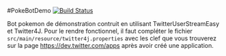 #PokeBotDemo
[![Build Status](https://travis-ci.org/IUTInfoAix/PokeBotDemo.png?branch=master)](https://travis-ci.org/IUTInfoAix/PokeBotDemo/)

Bot pokemon de démonstration contruit en utilisant TwitterUserStreamEasy et Twitter4J. Pour le rendre fonctionnel,
il faut compléter le fichier `src/main/resource/twitter4j.properties` avec les clef que vous trouverez sur la page
https://dev.twitter.com/apps après avoir créé une application.
